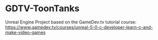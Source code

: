 # GDTV-ToonTanks
 Unreal Engine Project based on the GameDev.tv tutorial course:
https://www.gamedev.tv/courses/unreal-5-0-c-developer-learn-c-and-make-video-games
